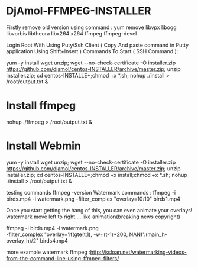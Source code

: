 # DjAmol-FFMPEG-INSTALLER
Firstly remove old version using command :
yum remove libvpx libogg libvorbis libtheora libx264 x264 ffmpeg ffmpeg-devel

Login Root With Using Puty/Ssh Client ( Copy And paste command in Putty application Using Shift+Insert )
Commands To Start ( SSH Command ):


yum -y install wget unzip; wget --no-check-certificate -O installer.zip https://github.com/djamol/centos-INSTALLER/archive/master.zip; unzip installer.zip;
cd centos-INSTALLE*;chmod +x *.sh;  nohup ./install > /root/output.txt & 

# Install ffmpeg

nohup ./ffmpeg > /root/output.txt &

# Install Webmin
yum -y install wget unzip; wget --no-check-certificate -O installer.zip https://github.com/djamol/centos-INSTALLER/archive/master.zip; unzip installer.zip;
cd centos-INSTALLE*;chmod +x install;chmod +x *.sh;  nohup ./install > /root/output.txt & 



testing commands
ffmpeg -version
Watermark commands :
ffmpeg -i birds.mp4 -i watermark.png -filter_complex "overlay=10:10" birds1.mp4

Once you start getting the hang of this, you can even animate your overlays!
watermark move left to right.....like animation(breaking news copyright)

ffmpeg -i birds.mp4 -i watermark.png \
-filter_complex "overlay='if(gte(t,1), -w+(t-1)*200, NAN)':(main_h-overlay_h)/2" birds4.mp4

more example watermark ffmpeg :http://ksloan.net/watermarking-videos-from-the-command-line-using-ffmpeg-filters/
